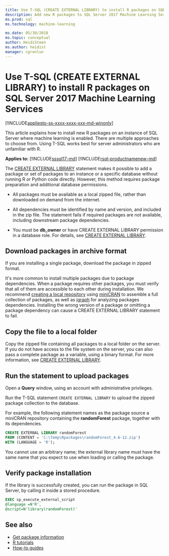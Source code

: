 ```yaml
---
title: Use T-SQL (CREATE EXTERNAL LIBRARY) to install R packages on SQL Server Machine Learning Services| Microsoft Docs
description: Add new R packages to SQL Server 2017 Machine Learning Services (In-Database)
ms.prod: sql
ms.technology: machine-learning

ms.date: 05/30/2018  
ms.topic: conceptual
author: HeidiSteen
ms.author: heidist
manager: cgronlun
---
```


# Use T-SQL (CREATE EXTERNAL LIBRARY) to install R packages on SQL Server 2017 Machine Learning Services
[!INCLUDE[appliesto-ss-xxxx-xxxx-xxx-md-winonly](../../includes/appliesto-ss-xxxx-xxxx-xxx-md-winonly.md)]

This article explains how to install new R packages on an instance of SQL Server where machine learning is enabled. There are multiple approaches to choose from. Using T-SQL works best for server administrators who are unfamiliar with R.

**Applies to:**  [!INCLUDE[sssql17-md](../../includes/sssql17-md.md)] [!INCLUDE[rsql-productnamenew-md](../../includes/rsql-productnamenew-md.md)]

The [CREATE EXTERNAL LIBRARY](https://docs.microsoft.com/sql/t-sql/statements/create-external-library-transact-sql) statement makes it possible to add a package or set of packages to an instance or a specific database without running R or Python code directly. However, this method requires package preparation and additional database permissions.

+ All packages must be available as a local zipped file, rather than downloaded on demand from the internet.

+ All dependencies must be identified by name and version, and included in the zip file. The statement fails if required packages are not available, including downstream package dependencies. 

+ You must be **db_owner** or have CREATE EXTERNAL LIBRARY permission in a database role. For details, see [CREATE EXTERNAL LIBRARY](https://docs.microsoft.com/sql/t-sql/statements/create-external-library-transact-sql).

## Download packages in archive format

If you are installing a single package, download the package in zipped format.

It's more common to install multiple packages due to package dependencies. When a package requires other packages, you must verify that all of them are accessible to each other during installation. We recommend [creating a local repository](create-a-local-package-repository-using-minicran.md) using [miniCRAN](http://andrie.github.io/miniCRAN/) to assemble a full collection of packages, as well as [igraph](http://igraph.org/r/) for analyzing packages dependencies. Installing the wrong version of a package or omitting a package dependency can cause a CREATE EXTERNAL LIBRARY statement to fail. 

## Copy the file to a local folder

Copy the zipped file containing all packages to a local folder on the server. If you do not have access to the file system on the server, you can also pass a complete package as a variable, using a binary format. For more information, see [CREATE EXTERNAL LIBRARY](../../t-sql/statements/create-external-library-transact-sql.md).

## Run the statement to upload packages

Open a **Query** window, using an account with administrative privileges.

Run the T-SQL statement `CREATE EXTERNAL LIBRARY` to upload the zipped package collection to the database.

For example, the following statement names as the package source a miniCRAN repository containing the **randomForest** package, together with its dependencies. 

```SQL
CREATE EXTERNAL LIBRARY randomForest
FROM (CONTENT = 'C:\Temp\Rpackages\randomForest_4.6-12.zip')
WITH (LANGUAGE = 'R');
```

You cannot use an arbitrary name; the external library name must have the same name that you expect to use when loading or calling the package.

## Verify package installation

If the library is successfully created, you can run the package in SQL Server, by calling it inside a stored procedure.
    
```SQL
EXEC sp_execute_external_script
@language =N'R',
@script=N'library(randomForest)'
```

## See also

+ [Get package information](determine-which-packages-are-installed-on-sql-server.md)
+ [R tutorials](../tutorials/sql-server-r-tutorials.md)
+ [How-to guides](sql-server-machine-learning-tasks.md)
